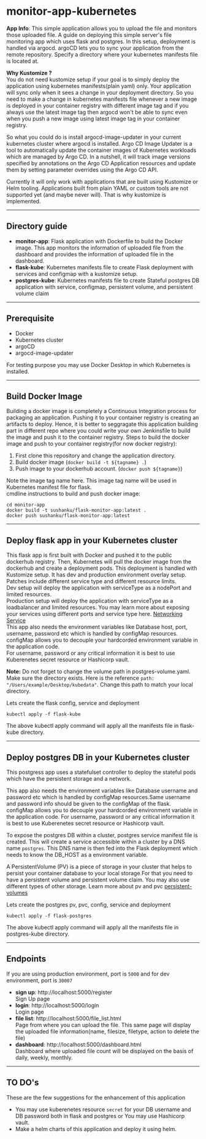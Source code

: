 # monitor-app-kubernetes 
**App Info**: This simple application allows you to upload the file and monitors those uploaded file.
A guide on deploying this simple server's file monitoring app which uses flask and postgres. In this setup, deployment is handled via argocd. argoCD lets you to sync your application from the remote repository. Specify a directory where your kubernetes manifests file is located at. 

**Why Kustomize ?**  
You do not need kustomize setup if your goal is to simply deploy the application using kubernetes manifests(plain yaml) only. Your application will sync only when it sees a change in your deployment directory. So you need to make a change in kubernetes manifests file whenever a new image is deployed in your container registry with different image tag and if you always use the latest image tag then argocd won't be able to sync even when you push a new image using latest image tag in your container registry.

So what you could do is install argocd-image-updater in your current kubernetes cluster where argocd is installed. Argo CD Image Updater is a tool to automatically update the container images of Kubernetes workloads which are managed by Argo CD. In a nutshell, it will track image versions specified by annotations on the Argo CD Application resources and update them by setting parameter overrides using the Argo CD API.  

Currently it will only work with applications that are built using Kustomize or Helm tooling. Applications built from plain YAML or custom tools are not supported yet (and maybe never will). That is why kustomize is implemented.  


---

## Directory guide
- **monitor-app**: Flask application with Dockerfile to build the Docker image. This app monitors the information of uploaded file from the dashboard and provides the information of uploaded file in the dashboard. 
- **flask-kube**: Kubernetes manifests file to create Flask deployment with services and configmap with a kustomize setup. 
- **postgres-kube**: Kubernetes manifests file to create Stateful postgres DB application with service, configmap, persistent volume, and persistent volume claim

---

## Prerequisite
- Docker 
- Kubernetes cluster 
- argoCD
- argocd-image-updater

For testing purpose you may use Docker Desktop in which Kubernetes is installed.

---

## Build Docker Image
Building a docker image is completely a Continuous Integration process for packaging an application. Pushing it to your container registry is creating an artifacts to deploy. Hence, it is better to seggragate this application building part in different repo where you could write your own Jenkinsfile to build the image and push it to the container registry.
Steps to build the docker image and push to your container registry(for now docker registry):
1. First clone this repository and change the application directory.
2. Build docker image (`docker build -t ${tagname} .`)
3. Push image to your dockerhub account. (`docker push ${tagname}`)
   
Note the image tag name here. This image tag name will be used in Kubernetes manifest file for flask.  
cmdline instructions to build and push docker image:  

```
cd monitor-app
docker build -t sushanku/flask-monitor-app:latest .
docker push sushanku/flask-monitor-app:latest
```

---

## Deploy flask app in your Kubernetes cluster
This flask app is first built with Docker and pushed it to the public dockerhub registry. Then, Kubernetes will pull the docker image from the dockerhub and create a deployment pods.
This deployment is handled with Kustomize setup. It has dev and production environment overlay setup. Patches include different service type and different resource limits.  
Dev setup will deploy the application with serviceType as a nodePort and limited resources.  
Production setup will deploy the application with serviceType as a loadbalancer and limited resources. You may learn more about exposing your services using different ports and service type here. [Networking Service](https://kubernetes.io/docs/concepts/services-networking/service/)  
This app also needs the environment variables like Database host, port, username, password etc which is handled by configMap resources. configMap allows you to decouple your hardcorded environment variable in the application code.  
For username, password or any critical information it is best to use Kuberenetes secret resource or Hashicorp vault.  


**Note:** Do not forget to change the volume path in postgres-volume.yaml.  
Make sure the directory exists. Here is the reference  `path: "/Users/example/Desktop/kubedata"`. Change this path to match your local directory.  

Lets create the flask config, service and deployment 
```
kubectl apply -f flask-kube
```
The above kubectl apply command will apply all the manifests file in flask-kube directory.

---

## Deploy postgres DB in your Kubernetes cluster
This postgress app uses a statefulset controller to deploy the stateful pods which have the persistent storage and a network.  
  
This app also needs the environment variables like Database username and password etc which is handled by configMap resources.Same username and password info should be given to the configMap of the flask. configMap allows you to decouple your hardcorded environment variable in the application code. For username, password or any critical information it is best to use Kuberenetes secret resource or Hashicorp vault.  
  
To expose the postgres DB within a cluster, postgres service manifest file is created. This will create a service accessible within a cluster by a DNS name `postgres`. This DNS name is then fed into the Flask deployment which needs to know the DB_HOST as a environment variable.  
  
A PersistentVolume (PV) is a piece of storage in your cluster that helps to persist your container database to your local storage.For that you need to have a persistent volume and persistent volume claim. You may also use different types of other storage. Learn more about pv and pvc  [persistent-volumes](https://kubernetes.io/docs/concepts/storage/persistent-volumes/)
  
Lets create the postgres pv, pvc, config, service and deployment 
```
kubectl apply -f flask-postgres
```
The above kubectl apply command will apply all the manifests file in postgres-kube directory.

---

## Endpoints
If you are using production environment, port is `5000` and for dev environment, port is `30007`
- **sign up**: http://localhost:5000/register  
  Sign Up page
- **login**: http://localhost:5000/login  
  Login page
- **file list**: http://localhost:5000/file_list.html  
  Page from where you can upload the file. This same page will display the uploaded file information(name, filesize, filetype, action to delete the file)
- **dashboard**: http://localhost:5000/dashboard.html  
  Dashboard where uploaded file count will be displayed on the basis of daily, weekly, monthly.

---

## TO DO's
These are the few suggestions for the enhancement of this application
- You may use kuberenetes resource `secret` for your DB username and DB password both in flask and postgres or You may use Hashicorp vault.
- Make a helm charts of this application and deploy it using helm.
